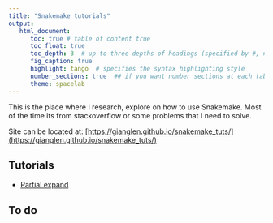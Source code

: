 ```yaml
---
title: "Snakemake tutorials"
output:
   html_document:
      toc: true # table of content true
      toc_float: true
      toc_depth: 3  # up to three depths of headings (specified by #, ## and ###)
      fig_caption: true
      highlight: tango  # specifies the syntax highlighting style
      number_sections: true  ## if you want number sections at each table header
      theme: spacelab
---
```


This is the place where I research, explore on how to use Snakemake.
Most of the time its from stackoverflow or some problems that I need to solve.

Site can be located at:
[https://gianglen.github.io/snakemake_tuts/](https://gianglen.github.io/snakemake_tuts/)


## Tutorials

-   [Partial expand](docs/partial_expand.html)

## To do

